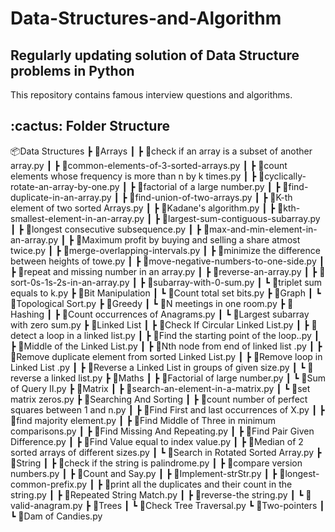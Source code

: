 # Data-Structures-and-Algorithm

## Regularly updating solution of Data Structure problems in Python  

This repository contains famous interview questions and algorithms.

<!-- :paw_prints:-->
<!-- FOLDER STRUCTURE -->
<h2 id="folder-structure"> :cactus: Folder Structure</h2>
📦Data Structures
 ┣ 📂Arrays
 ┃ ┣ 📜check if an array is a subset of another array.py
 ┃ ┣ 📜common-elements-of-3-sorted-arrays.py
 ┃ ┣ 📜count elements whose frequency is more than n by k times.py
 ┃ ┣ 📜cyclically-rotate-an-array-by-one.py
 ┃ ┣ 📜factorial of a large number.py
 ┃ ┣ 📜find-duplicate-in-an-array.py
 ┃ ┣ 📜find-union-of-two-arrays.py
 ┃ ┣ 📜K-th element of two sorted Arrays.py
 ┃ ┣ 📜Kadane's algorithm.py
 ┃ ┣ 📜kth-smallest-element-in-an-array.py
 ┃ ┣ 📜largest-sum-contiguous-subarray.py
 ┃ ┣ 📜longest consecutive subsequence.py
 ┃ ┣ 📜max-and-min-element-in-an-array.py
 ┃ ┣ 📜Maximum profit by buying and selling a share atmost twice.py
 ┃ ┣ 📜merge-overlapping-intervals.py
 ┃ ┣ 📜minimize the difference between heights of towe.py
 ┃ ┣ 📜move-negative-numbers-to-one-side.py
 ┃ ┣ 📜repeat and missing number in an array.py
 ┃ ┣ 📜reverse-an-array.py
 ┃ ┣ 📜sort-0s-1s-2s-in-an-array.py
 ┃ ┣ 📜subarray-with-0-sum.py
 ┃ ┗ 📜triplet sum equals to k.py
 ┣ 📂Bit Manipulation
 ┃ ┗ 📜Count total set bits.py
 ┣ 📂Graph
 ┃ ┗ 📜Topological Sort.py
 ┣ 📂Greedy
 ┃ ┗ 📜N meetings in one room.py
 ┣ 📂Hashing
 ┃ ┣ 📜Count occurrences of Anagrams.py
 ┃ ┗ 📜Largest subarray with zero sum.py
 ┣ 📂Linked List
 ┃ ┣ 📜Check If Circular Linked List.py
 ┃ ┣ 📜detect a loop in a linked list.py
 ┃ ┣ 📜Find the starting point of the loop..py
 ┃ ┣ 📜Middle of the Linked List.py
 ┃ ┣ 📜Nth node from end of linked list .py
 ┃ ┣ 📜Remove duplicate element from sorted Linked List.py
 ┃ ┣ 📜Remove loop in Linked List .py
 ┃ ┣ 📜Reverse a Linked List in groups of given size.py
 ┃ ┗ 📜reverse a linked list.py
 ┣ 📂Maths
 ┃ ┣ 📜Factorial of large number.py
 ┃ ┗ 📜Sum of Query II.py
 ┣ 📂Matrix
 ┃ ┣ 📜search-an-element-in-a-matrix.py
 ┃ ┗ 📜set matrix zeros.py
 ┣ 📂Searching And Sorting
 ┃ ┣ 📜count number of perfect squares between 1 and n.py
 ┃ ┣ 📜Find First and last occurrences of X.py
 ┃ ┣ 📜find majority element.py
 ┃ ┣ 📜Find Middle of Three in minimum comparisons.py
 ┃ ┣ 📜Find Missing And Repeating.py
 ┃ ┣ 📜Find Pair Given Difference.py
 ┃ ┣ 📜Find Value equal to index value.py
 ┃ ┣ 📜Median of 2 sorted arrays of different sizes.py
 ┃ ┗ 📜Search in Rotated Sorted Array.py
 ┣ 📂String
 ┃ ┣ 📜check if the string is palindrome.py
 ┃ ┣ 📜compare version numbers.py
 ┃ ┣ 📜Count and Say.py
 ┃ ┣ 📜Implement-strStr.py
 ┃ ┣ 📜longest-common-prefix.py
 ┃ ┣ 📜print all the duplicates and their count in the string.py
 ┃ ┣ 📜Repeated String Match.py
 ┃ ┣ 📜reverse-the string.py
 ┃ ┗ 📜valid-anagram.py
 ┣ 📂Trees
 ┃ ┗ 📜Check Tree Traversal.py
 ┗ 📂Two-pointers
 ┃ ┗ 📜Dam of Candies.py
